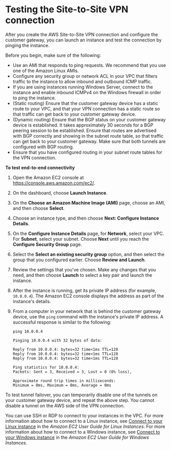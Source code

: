 # Testing the Site\-to\-Site VPN connection<a name="HowToTestEndToEnd_Linux"></a>

After you create the AWS Site\-to\-Site VPN connection and configure the customer gateway, you can launch an instance and test the connection by pinging the instance\. 

Before you begin, make sure of the following:
+ Use an AMI that responds to ping requests\. We recommend that you use one of the Amazon Linux AMIs\.
+ Configure any security group or network ACL in your VPC that filters traffic to the instance to allow inbound and outbound ICMP traffic\.
+ If you are using instances running Windows Server, connect to the instance and enable inbound ICMPv4 on the Windows firewall in order to ping the instance\.
+ \(Static routing\) Ensure that the customer gateway device has a static route to your VPC, and that your VPN connection has a static route so that traffic can get back to your customer gateway device\.
+ \(Dynamic routing\) Ensure that the BGP status on your customer gateway device is established\. It takes approximately 30 seconds for a BGP peering session to be established\. Ensure that routes are advertised with BGP correctly and showing in the subnet route table, so that traffic can get back to your customer gateway\. Make sure that both tunnels are configured with BGP routing\.
+ Ensure that you have configured routing in your subnet route tables for the VPN connection\.

**To test end\-to\-end connectivity**

1. Open the Amazon EC2 console at [https://console\.aws\.amazon\.com/ec2/](https://console.aws.amazon.com/ec2/)\.

1. On the dashboard, choose **Launch Instance**\.

1. On the **Choose an Amazon Machine Image \(AMI\)** page, choose an AMI, and then choose **Select**\.

1. Choose an instance type, and then choose **Next: Configure Instance Details**\. 

1. On the **Configure Instance Details** page, for **Network**, select your VPC\. For **Subnet**, select your subnet\. Choose **Next** until you reach the **Configure Security Group** page\.

1. Select the **Select an existing security group** option, and then select the group that you configured earlier\. Choose **Review and Launch**\.

1. Review the settings that you've chosen\. Make any changes that you need, and then choose **Launch** to select a key pair and launch the instance\.

1. After the instance is running, get its private IP address \(for example, `10.0.0.4`\)\. The Amazon EC2 console displays the address as part of the instance's details\.

1. From a computer in your network that is behind the customer gateway device, use the `ping` command with the instance's private IP address\. A successful response is similar to the following:

   ```
   ping 10.0.0.4
   ```

   ```
   Pinging 10.0.0.4 with 32 bytes of data:
   
   Reply from 10.0.0.4: bytes=32 time<1ms TTL=128
   Reply from 10.0.0.4: bytes=32 time<1ms TTL=128
   Reply from 10.0.0.4: bytes=32 time<1ms TTL=128
   
   Ping statistics for 10.0.0.4:
   Packets: Sent = 3, Received = 3, Lost = 0 (0% loss),
   
   Approximate round trip times in milliseconds:
   Minimum = 0ms, Maximum = 0ms, Average = 0ms
   ```

To test tunnel failover, you can temporarily disable one of the tunnels on your customer gateway device, and repeat the above step\. You cannot disable a tunnel on the AWS side of the VPN connection\.

You can use SSH or RDP to connect to your instances in the VPC\. For more information about how to connect to a Linux instance, see [Connect to your Linux instance](https://docs.aws.amazon.com/AWSEC2/latest/UserGuide/EC2_GetStarted.html#EC2_ConnectToInstance_Linux) in the *Amazon EC2 User Guide for Linux Instances*\. For more information about how to connect to a Windows instance, see [Connect to your Windows instance](https://docs.aws.amazon.com/AWSEC2/latest/WindowsGuide/EC2Win_GetStarted.html#EC2Win_ConnectToInstanceWindows) in the *Amazon EC2 User Guide for Windows Instances*\. 
